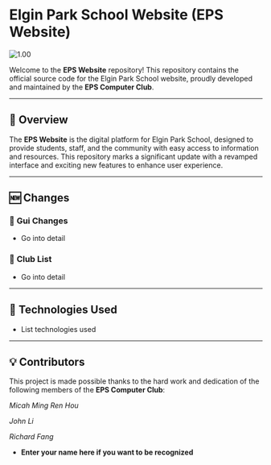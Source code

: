 # Elgin Park School Website (EPS Website)

![1.00](https://elginparksecondary.com/elgin_logo.png)

Welcome to the **EPS Website** repository! This repository contains the official source code for the Elgin Park School website, proudly developed and maintained by the **EPS Computer Club**.

***

## 📌 Overview

The **EPS Website** is the digital platform for Elgin Park School, designed to provide students, staff, and the community with easy access to information and resources. This repository marks a significant update with a revamped interface and exciting new features to enhance user experience.

***

## 🆕 Changes

### 🔹 **Gui Changes**

* Go into detail

### 🔹 **Club List**

* Go into detail

***

## 🔧 Technologies Used

* List technologies used

***

## 💡 Contributors

This project is made possible thanks to the hard work and dedication of the following members of the **EPS Computer Club**:

*Micah Ming Ren Hou*

*John Li*

*Richard Fang*

* **Enter your name here if you want to be recognized**

